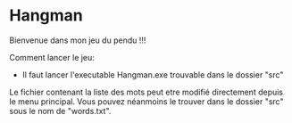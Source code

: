 # Hangman

Bienvenue dans mon jeu du pendu !!!

Comment lancer le jeu: 
- Il faut lancer l'executable Hangman.exe trouvable dans le dossier "src"


Le fichier contenant la liste des mots peut etre modifié directement depuis le menu principal. Vous pouvez néanmoins le trouver dans le dossier "src" sous le nom de "words.txt".
